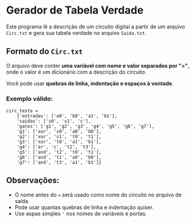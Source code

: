# Gerador de Tabela Verdade

Este programa lê a descrição de um circuito digital a partir de um arquivo `Circ.txt` e gera sua tabela verdade no arquivo `Saida.txt`.

## Formato do `Circ.txt`

O arquivo deve conter **uma variável com nome e valor separados por "="**, onde o valor é um dicionário com a descrição do circuito.

Você pode usar **quebras de linha, indentação e espaços à vontade**.

### Exemplo válido:

```
circ_teste =
    {'entradas': ['a0', 'b0', 'a1', 'b1'],
    'saidas': ['s0', 's1', 'c'],
    'gates': ['g1', 'g2', 'g3', 'g4', 'g5', 'g6', 'g7'],
    'g1': ['xor', 's0', 'a0', 'b0'],
    'g2': ['xor', 's1', 't0', 't1'],
    'g3': ['xor', 't0', 'a1', 'b1'],
    'g4': ['or', 'c', 't2', 't3'],
    'g5': ['and', 't2', 't0', 't1'],
    'g6': ['and', 't1', 'a0', 'b0'],
    'g7': ['and', 't3', 'a1', 'b1']}
```

## Observações:
- O nome antes do `=` será usado como nome do circuito no arquivo de saída.
- Pode usar quantas quebras de linha e indentação quiser.
- Use aspas simples `'` nos nomes de variáveis e portas.
